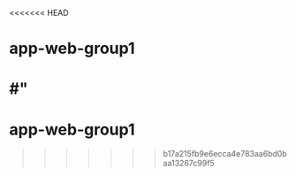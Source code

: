 <<<<<<< HEAD
# app-web-group1
#"
=======
# app-web-group1
>>>>>>> b17a215fb9e6ecca4e783aa6bd0baa13267c99f5
